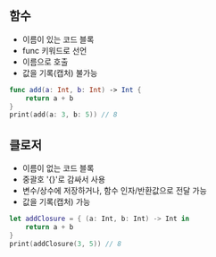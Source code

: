 ## 함수
- 이름이 있는 코드 블록
- func 키워드로 선언
- 이름으로 호출
- 값을 기록(캡처) 불가능
```swift
func add(a: Int, b: Int) -> Int {
    return a + b
}
print(add(a: 3, b: 5)) // 8
```
## 클로저
- 이름이 없는 코드 블록
- 중괄호 '{}'로 감싸서 사용
- 변수/상수에 저장하거나, 함수 인자/반환값으로 전달 가능
- 값을 기록(캡처) 가능
```swift
let addClosure = { (a: Int, b: Int) -> Int in
    return a + b
}
print(addClosure(3, 5)) // 8
```
